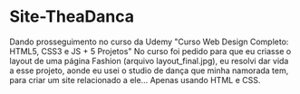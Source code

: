 # Site-TheaDanca
Dando prosseguimento no curso da Udemy "Curso Web Design Completo: HTML5, CSS3 e JS + 5 Projetos" 
No curso foi pedido para que eu criasse o layout de uma página Fashion (arquivo layout_final.jpg), eu resolvi dar vida a esse projeto, aonde eu usei o studio de dança que minha namorada tem, para criar um site relacionado a ele... Apenas usando HTML e CSS.

